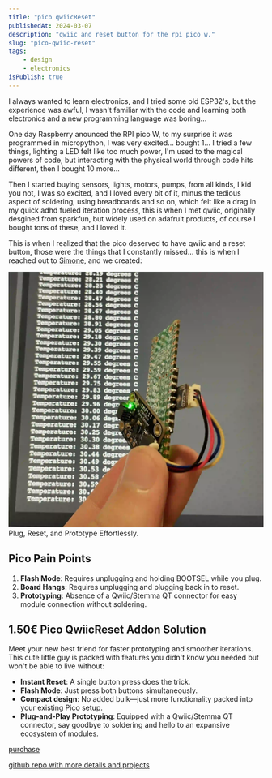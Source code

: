 ```yaml
---
title: "pico qwiicReset"
publishedAt: 2024-03-07
description: "qwiic and reset button for the rpi pico w."
slug: "pico-qwiic-reset"
tags:
    - design
    - electronics
isPublish: true
---
```

I always wanted to learn electronics, and I tried some old ESP32's, but the experience was awful, I wasn't familiar with the code and learning both electronics and a new programming language was boring...

One day Raspberry anounced the RPI pico W, to my surprise it was programmed in micropython, I was very excited... bought 1... I tried a few things, lighting a LED felt like too much power, I'm used to the magical powers of code, but interacting with the physical world through code hits different, then I bought 10 more...

Then I started buying sensors, lights, motors, pumps, from all kinds, I kid you not, I was so excited, and I loved every bit of it, minus the tedious aspect of soldering, using breadboards and so on, which felt like a drag in my quick adhd fueled iteration process, this is when I met qwiic, originally desgined from sparkfun, but widely used on adafruit products, of course I bought tons of these, and I loved it.

This is when I realized that the pico deserved to have qwiic and a reset button, those were the things that I constantly missed... this is when I reached out to [Simone](https://www.duppa.net), and we created:

![soldered without pins](../pico-qwiic-reset.webp)
Plug, Reset, and Prototype Effortlessly.

## Pico Pain Points
1. **Flash Mode**: Requires unplugging and holding BOOTSEL while you plug.
2. **Board Hangs**: Requires unplugging and plugging back in to reset.
3. **Prototyping**: Absence of a Qwiic/Stemma QT connector for easy module connection without soldering.

## 1.50€ Pico QwiicReset Addon Solution
Meet your new best friend for faster prototyping and smoother iterations. This cute little guy is packed with features you didn't know you needed but won't be able to live without:
- **Instant Reset**: A single button press does the trick.
- **Flash Mode**: Just press both buttons simultaneously.
- **Compact design**: No added bulk—just more functionality packed into your existing Pico setup.
- **Plug-and-Play Prototyping**: Equipped with a Qwiic/Stemma QT connector, say goodbye to soldering and hello to an expansive ecosystem of modules.

[purchase](https://www.duppa.net/shop/rpi-pico-reset-button-qwiic-connector/?v=04c19fa1e772)

[github repo with more details and projects](https://github.com/adriangalilea/pico_qwiic_addon/tree/main)